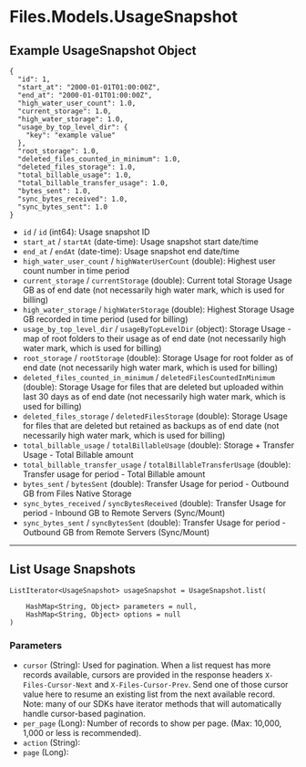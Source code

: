 # Files.Models.UsageSnapshot

## Example UsageSnapshot Object

```
{
  "id": 1,
  "start_at": "2000-01-01T01:00:00Z",
  "end_at": "2000-01-01T01:00:00Z",
  "high_water_user_count": 1.0,
  "current_storage": 1.0,
  "high_water_storage": 1.0,
  "usage_by_top_level_dir": {
    "key": "example value"
  },
  "root_storage": 1.0,
  "deleted_files_counted_in_minimum": 1.0,
  "deleted_files_storage": 1.0,
  "total_billable_usage": 1.0,
  "total_billable_transfer_usage": 1.0,
  "bytes_sent": 1.0,
  "sync_bytes_received": 1.0,
  "sync_bytes_sent": 1.0
}
```

* `id` / `id`  (int64): Usage snapshot ID
* `start_at` / `startAt`  (date-time): Usage snapshot start date/time
* `end_at` / `endAt`  (date-time): Usage snapshot end date/time
* `high_water_user_count` / `highWaterUserCount`  (double): Highest user count number in time period
* `current_storage` / `currentStorage`  (double): Current total Storage Usage GB as of end date (not necessarily high water mark, which is used for billing)
* `high_water_storage` / `highWaterStorage`  (double): Highest Storage Usage GB recorded in time period (used for billing)
* `usage_by_top_level_dir` / `usageByTopLevelDir`  (object): Storage Usage - map of root folders to their usage as of end date (not necessarily high water mark, which is used for billing)
* `root_storage` / `rootStorage`  (double): Storage Usage for root folder as of end date (not necessarily high water mark, which is used for billing)
* `deleted_files_counted_in_minimum` / `deletedFilesCountedInMinimum`  (double): Storage Usage for files that are deleted but uploaded within last 30 days as of end date (not necessarily high water mark, which is used for billing)
* `deleted_files_storage` / `deletedFilesStorage`  (double): Storage Usage for files that are deleted but retained as backups as of end date (not necessarily high water mark, which is used for billing)
* `total_billable_usage` / `totalBillableUsage`  (double): Storage + Transfer Usage - Total Billable amount
* `total_billable_transfer_usage` / `totalBillableTransferUsage`  (double): Transfer usage for period - Total Billable amount
* `bytes_sent` / `bytesSent`  (double): Transfer Usage for period - Outbound GB from Files Native Storage
* `sync_bytes_received` / `syncBytesReceived`  (double): Transfer Usage for period - Inbound GB to Remote Servers (Sync/Mount)
* `sync_bytes_sent` / `syncBytesSent`  (double): Transfer Usage for period - Outbound GB from Remote Servers (Sync/Mount)


---

## List Usage Snapshots

```
ListIterator<UsageSnapshot> usageSnapshot = UsageSnapshot.list(
    
    HashMap<String, Object> parameters = null,
    HashMap<String, Object> options = null
)
```

### Parameters

* `cursor` (String): Used for pagination.  When a list request has more records available, cursors are provided in the response headers `X-Files-Cursor-Next` and `X-Files-Cursor-Prev`.  Send one of those cursor value here to resume an existing list from the next available record.  Note: many of our SDKs have iterator methods that will automatically handle cursor-based pagination.
* `per_page` (Long): Number of records to show per page.  (Max: 10,000, 1,000 or less is recommended).
* `action` (String): 
* `page` (Long): 
